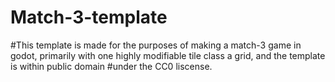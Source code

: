 # Match-3-template
#This template is made for the purposes of making a match-3 game in godot, primarily with one highly modifiable tile class a grid, and the template is within public domain
#under the CC0 liscense.
